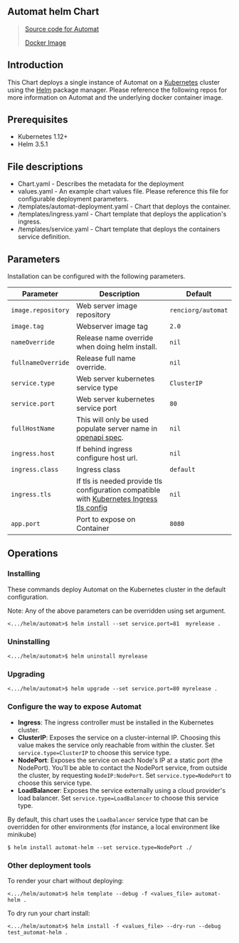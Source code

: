 Automat helm Chart
---
> [Source code for Automat](https://github.com/TranslatorIIPrototypes/KITCHEN/tree/master/KITCHEN/Automat)
>
> [Docker Image](https://hub.docker.com/repository/docker/renciorg/automat)

## Introduction
This Chart deploys a single instance of Automat on a [Kubernetes](http://kubernetes.io) cluster using the [Helm](https://helm.sh) package manager. Please reference the following repos for more information on Automat and the underlying docker container image.

## Prerequisites
- Kubernetes 1.12+
- Helm 3.5.1

## File descriptions
- Chart.yaml - Describes the metadata for the deployment
- values.yaml - An example chart values file. Please reference this file for configurable deployment parameters.
- /templates/automat-deployment.yaml - Chart that deploys the container.
- /templates/ingress.yaml - Chart template that deploys the application's ingress.
- /templates/service.yaml - Chart template that deploys the containers service definition.

## Parameters
Installation can be configured with the following parameters.

| Parameter | Description | Default |
| --------- | ----        | ----    | 
| `image.repository` | Web server image repository   | `renciorg/automat`
| `image.tag` | Webserver image tag  | `2.0`
| `nameOverride` | Release name override when doing helm install.  | `nil`
| `fullnameOverride` | Release full name override.  | `nil`
| `service.type` | Web server kubernetes service type  | `ClusterIP`
| `service.port` | Web server kubernetes service port | `80`
| `fullHostName` | This will only be used populate server name in [openapi spec](https://swagger.io/specification/#oas-servers). | `nil`
| `ingress.host` | If behind ingress configure host url.| `nil`
| `ingress.class` | Ingress class  | `default`
| `ingress.tls` | If tls is needed provide tls configuration compatible with [Kubernetes Ingress tls config](https://kubernetes.io/docs/concepts/services-networking/ingress/#tls)  | `nil`
| `app.port` | Port to expose on Container | `8080`

## Operations
### Installing
These commands deploy Automat on the Kubernetes cluster in the default configuration.

Note:  Any of the above parameters can be overridden using set argument. 
```shell script
<.../helm/automat>$ helm install --set service.port=81  myrelease . 
```

### Uninstalling
```shell script
<.../helm/automat>$ helm uninstall myrelease
```
### Upgrading
```shell script
<.../helm/automat>$ helm upgrade --set service.port=80 myrelease . 
```

### Configure the way to expose Automat

- **Ingress**: The ingress controller must be installed in the Kubernetes cluster.
- **ClusterIP**: Exposes the service on a cluster-internal IP. Choosing this value makes the service only reachable from within the cluster. Set `service.type=ClusterIP` to choose this service type.
- **NodePort**: Exposes the service on each Node's IP at a static port (the NodePort). You’ll be able to contact the NodePort service, from outside the cluster, by requesting `NodeIP:NodePort`. Set `service.type=NodePort` to choose this service type.
- **LoadBalancer**: Exposes the service externally using a cloud provider's load balancer. Set `service.type=LoadBalancer` to choose this service type.

By default, this chart uses the `Loadbalancer` service type that can be overridden for other environments (for instance, a local environment like minikube)
```console
$ helm install automat-helm --set service.type=NodePort ./ 
``` 

### Other deployment tools
To render your chart without deploying: 
```shell script
<.../helm/automat>$ helm template --debug -f <values_file> automat-helm .
```

To dry run your chart install: 
```shell script
<.../helm/automat>$ helm install -f <values_file> --dry-run --debug test_automat-helm .
```
